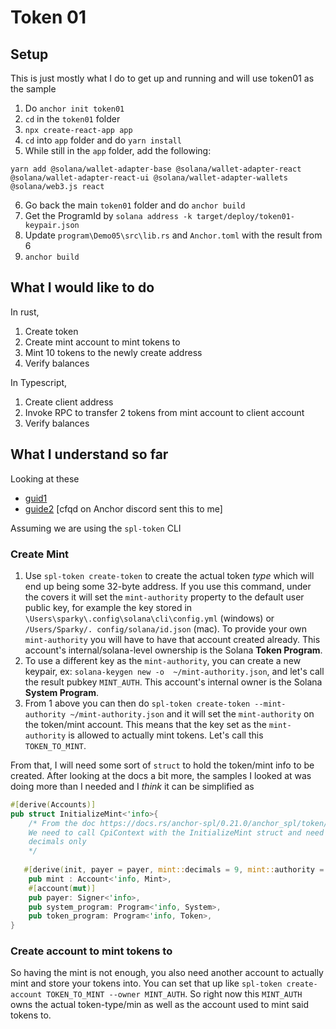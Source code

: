 # Token 01

## Setup
This is just mostly what I do to get up and running and will use token01 as the sample
1. Do `anchor init token01`
2. `cd` in the `token01` folder
3. `npx create-react-app app`
4. `cd` into `app` folder and do `yarn install`
5. While still in the `app` folder, add the following:
```
yarn add @solana/wallet-adapter-base @solana/wallet-adapter-react @solana/wallet-adapter-react-ui @solana/wallet-adapter-wallets @solana/web3.js react
```
6. Go back the main `token01` folder and do `anchor build`
7. Get the ProgramId by `solana address -k target/deploy/token01-keypair.json`
8. Update `program\Demo05\src\lib.rs` and `Anchor.toml` with the result from 6
9. `anchor build`

## What I would like to do
In rust,
1. Create token
2. Create mint account to mint tokens to
3. Mint 10 tokens to the newly create address
4. Verify balances

In Typescript,
1. Create client address
2. Invoke RPC to transfer 2 tokens from mint account to client account
3. Verify balances

## What I understand so far
Looking at these 
* [guid1](https://pencilflip.medium.com/solanas-token-program-explained-de0ddce29714)
* [guide2](https://github.com/cqfd/anchor-token-studies/blob/main/programs/token-studies/src/lib.rs) [cfqd on Anchor 
  discord sent this to me]
 
Assuming we are using the `spl-token` CLI

### Create Mint
1. Use `spl-token create-token` to create the actual token *type* which will end up being some 32-byte 
   address. If you use this command, under the covers it will set the `mint-authority` property to the default user public key, 
   for example the key stored in `\Users\sparky\.config\solana\cli\config.yml` (windows) or `/Users/Sparky/.
   config/solana/id.json` (mac). To provide your own `mint-authority` you will have to have that account created 
   already. This account's internal/solana-level ownership is the Solana **Token Program**.
2. To use a different key as the `mint-authority`, you can create a new keypair, ex: `solana-keygen new -o 
   ~/mint-authority.json`, and let's call the result pubkey `MINT_AUTH`. This account's internal owner is the Solana 
   **System Program**.
3. From 1 above you can then do `spl-token create-token --mint-authority ~/mint-authority.json` and it will set the 
   `mint-authority` on the token/mint account. This means that the key set as the `mint-authority` is allowed to 
   actually mint tokens. Let's call this `TOKEN_TO_MINT`.

From that, I will need some sort of `struct` to hold the token/mint info to be created. After looking at the docs a 
bit more, the samples I looked at was doing more than I needed and I *think* it can be simplified as 

```rust
#[derive(Accounts)]
pub struct InitializeMint<'info>{
    /* From the doc https://docs.rs/anchor-spl/0.21.0/anchor_spl/token/fn.initialize_mint.html 
    We need to call CpiContext with the InitializeMint struct and need to pass in authority and 
    decimals only
    */
    
   #[derive(init, payer = payer, mint::decimals = 9, mint::authority = payer)]
    pub mint : Account<'info, Mint>,
    #[account(mut)]
    pub payer: Signer<'info>,
    pub system_program: Program<'info, System>,
    pub token_program: Program<'info, Token>,
}
```



### Create account to mint tokens to
So having the mint is not enough, you also need another account to actually mint and store your tokens into. You can 
set that up like `spl-token create-account TOKEN_TO_MINT --owner MINT_AUTH`. So right now this `MINT_AUTH` owns the 
actual token-type/min as well as the account used to mint said tokens to.